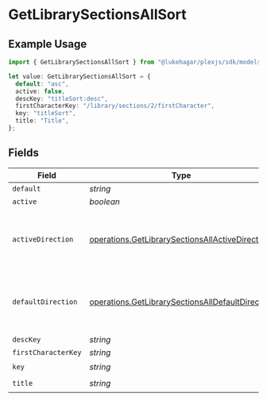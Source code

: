 # GetLibrarySectionsAllSort

## Example Usage

```typescript
import { GetLibrarySectionsAllSort } from "@lukehagar/plexjs/sdk/models/operations";

let value: GetLibrarySectionsAllSort = {
  default: "asc",
  active: false,
  descKey: "titleSort:desc",
  firstCharacterKey: "/library/sections/2/firstCharacter",
  key: "titleSort",
  title: "Title",
};
```

## Fields

| Field                                                                                                                       | Type                                                                                                                        | Required                                                                                                                    | Description                                                                                                                 | Example                                                                                                                     |
| --------------------------------------------------------------------------------------------------------------------------- | --------------------------------------------------------------------------------------------------------------------------- | --------------------------------------------------------------------------------------------------------------------------- | --------------------------------------------------------------------------------------------------------------------------- | --------------------------------------------------------------------------------------------------------------------------- |
| `default`                                                                                                                   | *string*                                                                                                                    | :heavy_minus_sign:                                                                                                          | N/A                                                                                                                         | asc                                                                                                                         |
| `active`                                                                                                                    | *boolean*                                                                                                                   | :heavy_minus_sign:                                                                                                          | N/A                                                                                                                         | false                                                                                                                       |
| `activeDirection`                                                                                                           | [operations.GetLibrarySectionsAllActiveDirection](../../../sdk/models/operations/getlibrarysectionsallactivedirection.md)   | :heavy_minus_sign:                                                                                                          | The direction of the sort. Can be either `asc` or `desc`.<br/>                                                              | asc                                                                                                                         |
| `defaultDirection`                                                                                                          | [operations.GetLibrarySectionsAllDefaultDirection](../../../sdk/models/operations/getlibrarysectionsalldefaultdirection.md) | :heavy_minus_sign:                                                                                                          | The direction of the sort. Can be either `asc` or `desc`.<br/>                                                              | asc                                                                                                                         |
| `descKey`                                                                                                                   | *string*                                                                                                                    | :heavy_minus_sign:                                                                                                          | N/A                                                                                                                         | titleSort:desc                                                                                                              |
| `firstCharacterKey`                                                                                                         | *string*                                                                                                                    | :heavy_minus_sign:                                                                                                          | N/A                                                                                                                         | /library/sections/2/firstCharacter                                                                                          |
| `key`                                                                                                                       | *string*                                                                                                                    | :heavy_check_mark:                                                                                                          | N/A                                                                                                                         | titleSort                                                                                                                   |
| `title`                                                                                                                     | *string*                                                                                                                    | :heavy_check_mark:                                                                                                          | N/A                                                                                                                         | Title                                                                                                                       |